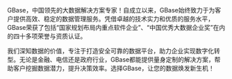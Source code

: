 GBase，中国领先的大数据解决方案专家！自成立以来，GBase始终致力于为客户提供高效、稳定的数据管理服务。凭借卓越的技术实力和优质的服务水平，GBase荣获了包括“国家规划布局内重点软件企业”、“中国优秀大数据企业奖”在内的四十多项荣誉与资质认证。

我们深知数据的价值，专注于打造安全可靠的数据平台，助力企业实现数字化转型。无论是金融、电信还是政府行业，GBase都能提供量身定制的解决方案，帮助客户挖掘数据潜力，提升决策效率。选择GBase，让您的数据焕发新生机！